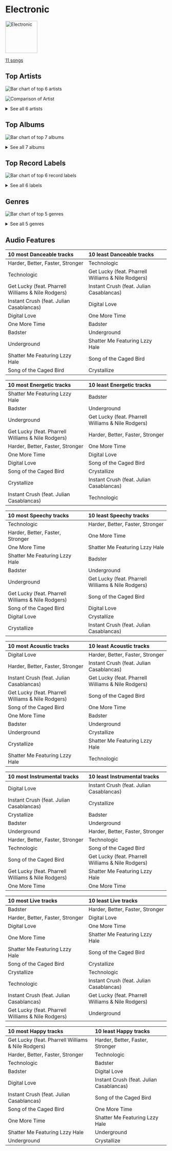 # Electronic


<img src="https://mosaic.scdn.co/640/ab67616d0000b27379e8b529ce6c088a8027b2a1ab67616d0000b2739b9b36b0e22870b9f542d937ab67616d0000b273b33d46dfa2635a47eebf63b2ab67616d0000b273d8601e15fa1b4351fe1fc6ae" alt="Electronic" width="100" />

[11 songs](electronic_tracks.md)

## Top Artists

![Bar chart of top 6 artists](../images/playlists/electronic/artists.png)

![Comparison of Artist](../images/playlists/electronic/artists_comparison.png)


<details>
<summary>See all 6 artists</summary>

|   Number of Tracks | Art                                                                                              | Artist             | 🔗                                                           |
|-------------------:|:-------------------------------------------------------------------------------------------------|:-------------------|:------------------------------------------------------------|
|                  6 | <img src="https://i.scdn.co/image/ab6761610000e5eb96d66c60658005885d1135ce" alt="" width="50" /> | Daft Punk          | [🔗](https://open.spotify.com/artist/4tZwfgrHOc3mvqYlEYSvVi) |
|                  4 | <img src="https://i.scdn.co/image/ab6761610000e5eb5eaae4859837b31d7bba521b" alt="" width="50" /> | Lindsey Stirling   | [🔗](https://open.spotify.com/artist/378dH6EszOLFShpRzAQkVM) |
|                  1 | <img src="https://i.scdn.co/image/6511b1fe261da3b6c6b69ae2aa771cfd307a18ae" alt="" width="50" /> | Nile Rodgers       | [🔗](https://open.spotify.com/artist/3yDIp0kaq9EFKe07X1X2rz) |
|                  1 | <img src="https://i.scdn.co/image/ab6761610000e5eb23c6033b3b20959a2154328b" alt="" width="50" /> | HYO                | [🔗](https://open.spotify.com/artist/3U7bOaJLuFkrmDQ1C1OqKl) |
|                  1 | <img src="https://i.scdn.co/image/ab6761610000e5ebdeeefa8e7621458ef859ab77" alt="" width="50" /> | Pharrell Williams  | [🔗](https://open.spotify.com/artist/2RdwBSPQiwcmiDo9kixcl8) |
|                  1 | <img src="https://i.scdn.co/image/e7a1396741154b787911a8c6c9ba21a6f5b55a5f" alt="" width="50" /> | Julian Casablancas | [🔗](https://open.spotify.com/artist/1rAv1GhTQ2rmG94p9lU3rB) |

</details>


## Top Albums

![Bar chart of top 7 albums](../images/playlists/electronic/albums.png)


<details>
<summary>See all 7 albums</summary>

|   Number of Tracks | Art                                                                                              | Album                  | 🔗                                                          |
|-------------------:|:-------------------------------------------------------------------------------------------------|:-----------------------|:-----------------------------------------------------------|
|                  3 | <img src="https://i.scdn.co/image/ab67616d0000b273b33d46dfa2635a47eebf63b2" alt="" width="50" /> | Discovery              | [🔗](https://open.spotify.com/album/2noRn2Aes5aoNVsU6iWThc) |
|                  2 | <img src="https://i.scdn.co/image/ab67616d0000b2739b9b36b0e22870b9f542d937" alt="" width="50" /> | Random Access Memories | [🔗](https://open.spotify.com/album/4m2880jivSbbyEGAKfITCa) |
|                  2 | <img src="https://i.scdn.co/image/ab67616d0000b27379e8b529ce6c088a8027b2a1" alt="" width="50" /> | Lindsey Stirling       | [🔗](https://open.spotify.com/album/3YTWAm90osBvLNWCdF8Nq2) |
|                  1 | <img src="https://i.scdn.co/image/ab67616d0000b273cdb2461871ded49f97bc41c2" alt="" width="50" /> | Shatter Me             | [🔗](https://open.spotify.com/album/2spbck4ETZz1aLq5Fi5phC) |
|                  1 | <img src="https://i.scdn.co/image/ab67616d0000b273d8601e15fa1b4351fe1fc6ae" alt="" width="50" /> | Human After All        | [🔗](https://open.spotify.com/album/1A2GTWGtFfWp7KSQTwWOyo) |
|                  1 | <img src="https://i.scdn.co/image/ab67616d0000b2735062dabfa4007e1b72981edf" alt="" width="50" /> | Badster                | [🔗](https://open.spotify.com/album/4GA4vqEeOzVM8ib6HHy6Ij) |
|                  1 | <img src="https://i.scdn.co/image/ab67616d0000b273107a93a6e4700e9ff7e6ca43" alt="" width="50" /> | Artemis                | [🔗](https://open.spotify.com/album/4YAtGpNUwcHesLlyYUIxur) |

</details>


## Top Record Labels

![Bar chart of top 6 record labels](../images/playlists/electronic/labels.png)


<details>
<summary>See all 6 labels</summary>

|   Number of Tracks | Label                                                                         |
|-------------------:|:------------------------------------------------------------------------------|
|                  4 | [Daft Life Ltd.](../labels/daft_life_ltd_.md)                                 |
|                  4 | [ADA France](../labels/ada_france.md)                                         |
|                  3 | [Lindseystomp Records](../labels/lindseystomp_records.md)                     |
|                  2 | [Columbia](../labels/columbia.md)                                             |
|                  1 | [SM Entertainment](../labels/sm_entertainment.md)                             |
|                  1 | [BMG Rights Management (US) LLC](../labels/bmg_rights_management__us__llc.md) |

</details>


## Genres

![Bar chart of top 5 genres](../images/playlists/electronic/genres.png)


<details>
<summary>See all 5 genres</summary>

|   Number of Tracks | Genre                       |
|-------------------:|:----------------------------|
|                  6 | filter house                |
|                  6 | electro                     |
|                  4 | pop violin                  |
|                  4 | bow pop                     |
|                  1 | [k-pop](../genres/k_pop.md) |

</details>


## Audio Features

| 10 most Danceable tracks                           | 10 least Danceable tracks                          |
|:---------------------------------------------------|:---------------------------------------------------|
| Harder, Better, Faster, Stronger                   | Technologic                                        |
| Technologic                                        | Get Lucky (feat. Pharrell Williams & Nile Rodgers) |
| Get Lucky (feat. Pharrell Williams & Nile Rodgers) | Instant Crush (feat. Julian Casablancas)           |
| Instant Crush (feat. Julian Casablancas)           | Digital Love                                       |
| Digital Love                                       | One More Time                                      |
| One More Time                                      | Badster                                            |
| Badster                                            | Underground                                        |
| Underground                                        | Shatter Me Featuring Lzzy Hale                     |
| Shatter Me Featuring Lzzy Hale                     | Song of the Caged Bird                             |
| Song of the Caged Bird                             | Crystallize                                        |

| 10 most Energetic tracks                           | 10 least Energetic tracks                          |
|:---------------------------------------------------|:---------------------------------------------------|
| Shatter Me Featuring Lzzy Hale                     | Badster                                            |
| Badster                                            | Underground                                        |
| Underground                                        | Get Lucky (feat. Pharrell Williams & Nile Rodgers) |
| Get Lucky (feat. Pharrell Williams & Nile Rodgers) | Harder, Better, Faster, Stronger                   |
| Harder, Better, Faster, Stronger                   | One More Time                                      |
| One More Time                                      | Digital Love                                       |
| Digital Love                                       | Song of the Caged Bird                             |
| Song of the Caged Bird                             | Crystallize                                        |
| Crystallize                                        | Instant Crush (feat. Julian Casablancas)           |
| Instant Crush (feat. Julian Casablancas)           | Technologic                                        |

| 10 most Speechy tracks                             | 10 least Speechy tracks                            |
|:---------------------------------------------------|:---------------------------------------------------|
| Technologic                                        | Harder, Better, Faster, Stronger                   |
| Harder, Better, Faster, Stronger                   | One More Time                                      |
| One More Time                                      | Shatter Me Featuring Lzzy Hale                     |
| Shatter Me Featuring Lzzy Hale                     | Badster                                            |
| Badster                                            | Underground                                        |
| Underground                                        | Get Lucky (feat. Pharrell Williams & Nile Rodgers) |
| Get Lucky (feat. Pharrell Williams & Nile Rodgers) | Song of the Caged Bird                             |
| Song of the Caged Bird                             | Digital Love                                       |
| Digital Love                                       | Crystallize                                        |
| Crystallize                                        | Instant Crush (feat. Julian Casablancas)           |

| 10 most Acoustic tracks                            | 10 least Acoustic tracks                           |
|:---------------------------------------------------|:---------------------------------------------------|
| Digital Love                                       | Harder, Better, Faster, Stronger                   |
| Harder, Better, Faster, Stronger                   | Instant Crush (feat. Julian Casablancas)           |
| Instant Crush (feat. Julian Casablancas)           | Get Lucky (feat. Pharrell Williams & Nile Rodgers) |
| Get Lucky (feat. Pharrell Williams & Nile Rodgers) | Song of the Caged Bird                             |
| Song of the Caged Bird                             | One More Time                                      |
| One More Time                                      | Badster                                            |
| Badster                                            | Underground                                        |
| Underground                                        | Crystallize                                        |
| Crystallize                                        | Shatter Me Featuring Lzzy Hale                     |
| Shatter Me Featuring Lzzy Hale                     | Technologic                                        |

| 10 most Instrumental tracks                        | 10 least Instrumental tracks                       |
|:---------------------------------------------------|:---------------------------------------------------|
| Digital Love                                       | Instant Crush (feat. Julian Casablancas)           |
| Instant Crush (feat. Julian Casablancas)           | Crystallize                                        |
| Crystallize                                        | Badster                                            |
| Badster                                            | Underground                                        |
| Underground                                        | Harder, Better, Faster, Stronger                   |
| Harder, Better, Faster, Stronger                   | Technologic                                        |
| Technologic                                        | Song of the Caged Bird                             |
| Song of the Caged Bird                             | Get Lucky (feat. Pharrell Williams & Nile Rodgers) |
| Get Lucky (feat. Pharrell Williams & Nile Rodgers) | Shatter Me Featuring Lzzy Hale                     |
| One More Time                                      | One More Time                                      |

| 10 most Live tracks                                | 10 least Live tracks                               |
|:---------------------------------------------------|:---------------------------------------------------|
| Badster                                            | Harder, Better, Faster, Stronger                   |
| Harder, Better, Faster, Stronger                   | Digital Love                                       |
| Digital Love                                       | One More Time                                      |
| One More Time                                      | Shatter Me Featuring Lzzy Hale                     |
| Shatter Me Featuring Lzzy Hale                     | Song of the Caged Bird                             |
| Song of the Caged Bird                             | Crystallize                                        |
| Crystallize                                        | Technologic                                        |
| Technologic                                        | Instant Crush (feat. Julian Casablancas)           |
| Instant Crush (feat. Julian Casablancas)           | Get Lucky (feat. Pharrell Williams & Nile Rodgers) |
| Get Lucky (feat. Pharrell Williams & Nile Rodgers) | Underground                                        |

| 10 most Happy tracks                               | 10 least Happy tracks                    |
|:---------------------------------------------------|:-----------------------------------------|
| Get Lucky (feat. Pharrell Williams & Nile Rodgers) | Harder, Better, Faster, Stronger         |
| Harder, Better, Faster, Stronger                   | Technologic                              |
| Technologic                                        | Badster                                  |
| Badster                                            | Digital Love                             |
| Digital Love                                       | Instant Crush (feat. Julian Casablancas) |
| Instant Crush (feat. Julian Casablancas)           | Song of the Caged Bird                   |
| Song of the Caged Bird                             | One More Time                            |
| One More Time                                      | Shatter Me Featuring Lzzy Hale           |
| Shatter Me Featuring Lzzy Hale                     | Underground                              |
| Underground                                        | Crystallize                              |
